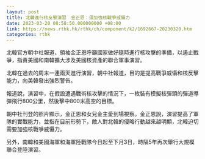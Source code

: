 ```yaml
---
layout: post
title: 北韓進行核反擊演習　金正恩︰須加強核戰爭威懾力
date: 2023-03-20 08:58:50.000000000 +08:00
link: https://news.rthk.hk/rthk/ch/component/k2/1692667-20230320.htm
categories: rthk
---
```


北韓官方朝中社報道，領袖金正恩呼籲國家做好隨時進行核攻擊的準備，以遏止戰爭，指責美國和南韓擴大涉及美國核資產的聯合軍事演習。

北韓在過去的周末一連兩天進行演習，朝中社報道，目的是提高戰爭威懾和核反擊能力，向美韓發出強烈警告。

報道說，演習中，在假設遭遇戰術核攻擊的情況下，一枚裝有模擬核彈頭的彈道導彈飛行800公里，然後擊中800米高空的目標。

朝中社刊登的照片顯示，金正恩和女兒金主愛到場視察。金正恩說，演習提高了軍隊的實戰能力，並指在目前形勢下，敵人對北韓的侵略行動越來越明顯，北韓迫切需要加強核戰爭威懾力。

另外，南韓和美國海軍和海軍陸戰隊今日起至下月3日，時隔5年再次舉行大規模聯合登陸演習。
